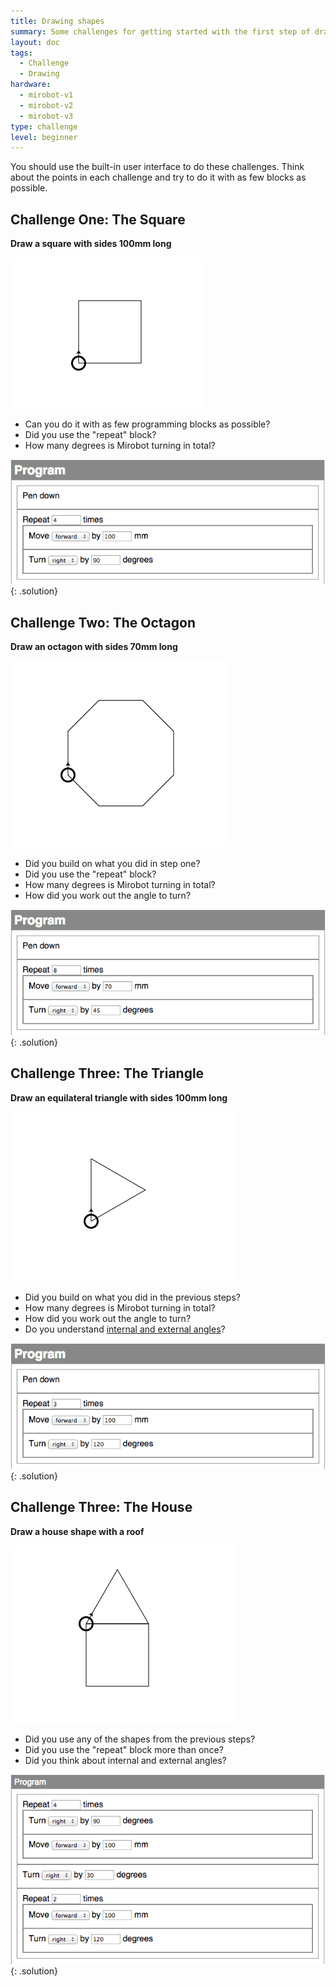 ```yaml
---
title: Drawing shapes
summary: Some challenges for getting started with the first step of drawing some shapes with Mirobot
layout: doc
tags:
  - Challenge
  - Drawing
hardware:
  - mirobot-v1
  - mirobot-v2
  - mirobot-v3
type: challenge
level: beginner
---
```


You should use the built-in user interface to do these challenges. Think about the points in each challenge and try to do it with as few blocks as possible.

Challenge One: The Square
-------------------------

**Draw a square with sides 100mm long**

![Square](/assets/docs/drawing-shapes/1.png)

 - Can you do it with as few programming blocks as possible?
 - Did you use the "repeat" block?
 - How many degrees is Mirobot turning in total?

![Square solution](/assets/docs/drawing-shapes/2.png)
{: .solution}



Challenge Two: The Octagon
--------------------------

**Draw an octagon with sides 70mm long**

![Square](/assets/docs/drawing-shapes/3.png)

 - Did you build on what you did in step one?
 - Did you use the "repeat" block?
 - How many degrees is Mirobot turning in total?
 - How did you work out the angle to turn?

![Octagon solution](/assets/docs/drawing-shapes/4.png)
{: .solution}


Challenge Three: The Triangle
-----------------------------

**Draw an equilateral triangle with sides 100mm long**

![Square](/assets/docs/drawing-shapes/5.png)

 - Did you build on what you did in the previous steps?
 - How many degrees is Mirobot turning in total?
 - How did you work out the angle to turn?
 - Do you understand [internal and external angles](https://en.wikipedia.org/wiki/Internal_and_external_angle)?

![Triangle solution](/assets/docs/drawing-shapes/6.png)
{: .solution}


Challenge Three: The House
--------------------------

**Draw a house shape with a roof**

![Square](/assets/docs/drawing-shapes/7.png)

 - Did you use any of the shapes from the previous steps?
 - Did you use the "repeat" block more than once?
 - Did you think about internal and external angles?

![House solution](/assets/docs/drawing-shapes/8.png)
{: .solution}